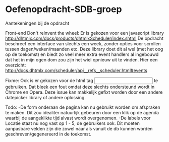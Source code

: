 Oefenopdracht-SDB-groep
=======================

Aantekeningen bij de opdracht

Front-end
Don't reinvent the wheel:
Er is gekozen voor een javascript library http://dhtmlx.com/docs/products/dhtmlxScheduler/index.shtml 
De opdracht beschreef een interface van slechts een week, zonder opties voor scrollen tussen dagen/weken/maanden etc. 
Deze library doet dit al wel (met het oog op de toekomst) en biedt zo veel meer extra event handlers al ingebouwd dat het in mijn ogen dom zou zijn
het wiel opnieuw uit te vinden. Hier een overzicht: http://docs.dhtmlx.com/scheduler/api__refs__scheduler.html#events 

Fixme:
Ook is er gekozen voor de html tag <input type="data"> te gebruiken. Dat bleek een fout omdat deze slechts ondersteund wordt in Chrome en Opera. 
Deze issue kan makkelijk gefixt worden door een andere datepicker library of andere oplossing.

Todo:
-De form onderaan de pagina kan nu gebruikt worden om afspraken te maken. Dit zou idealiter natuurlijk gebeuren door een klik op de agenda waarbij de aangeklikte
tijd alvast wordt overgenomen.
-De labels voor Locatie staat nu nog vast op 1 - 5, de gebruikers ook. Dit moeten aanpasbare velden zijn die zowel naar als
vanuit de db kunnen worden geschreven/gegenereerd in de toekomst.